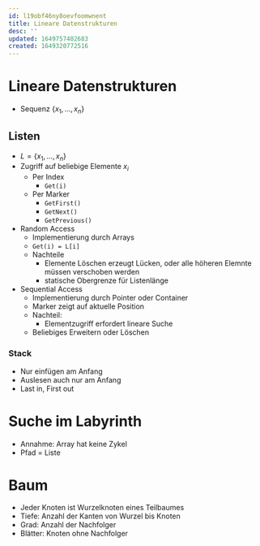 ```yaml
---
id: l19obf46ny8oevfoomwnent
title: Lineare Datenstrukturen
desc: ''
updated: 1649757402683
created: 1649320772516
---
```


# Lineare Datenstrukturen
- Sequenz $\{x_1,\dotsc,x_n\}$

## Listen
- $L = \{x_1,\dotsc,x_n\}$
- Zugriff auf beliebige Elemente $x_i$
  - Per Index
    - `Get(i)`
  - Per Marker
    - `GetFirst()`
    - `GetNext()`
    - `GetPrevious()`
- Random Access
  - Implementierung durch Arrays
  - `Get(i) = L[i]`
  - Nachteile
    - Elemente Löschen erzeugt Lücken, oder alle höheren Elemnte müssen verschoben werden
    - statische Obergrenze für Listenlänge
- Sequential Access
  - Implementierung durch Pointer oder Container
  - Marker zeigt auf aktuelle Position
  - Nachteil:
    - Elementzugriff erfordert lineare Suche
  - Beliebiges Erweitern oder Löschen

### Stack
- Nur einfügen am Anfang
- Auslesen auch nur am Anfang
- Last in, First out

# Suche im Labyrinth
- Annahme: Array hat keine Zykel
- Pfad = Liste

# Baum
- Jeder Knoten ist Wurzelknoten eines Teilbaumes
- Tiefe: Anzahl der Kanten von Wurzel bis Knoten
- Grad: Anzahl der Nachfolger
- Blätter: Knoten ohne Nachfolger